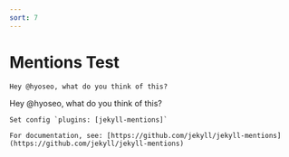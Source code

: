 ```yaml
---
sort: 7
---
```


# Mentions Test

```
Hey @hyoseo, what do you think of this?
```

Hey @hyoseo, what do you think of this?

```tip
Set config `plugins: [jekyll-mentions]`

For documentation, see: [https://github.com/jekyll/jekyll-mentions](https://github.com/jekyll/jekyll-mentions)
```

